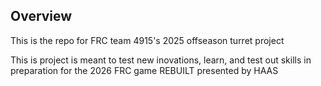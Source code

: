 ## Overview
This is the repo for FRC team 4915's 2025 offseason turret project

This is project is meant to test new inovations, learn, and test out skills in preparation for the 2026 FRC game REBUILT presented by HAAS
